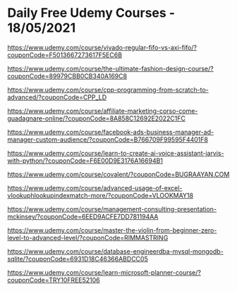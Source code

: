 # Daily Free Udemy Courses - 18/05/2021

https://www.udemy.com/course/vivado-regular-fifo-vs-axi-fifo/?couponCode=F5013667273617F5EC6B
https://www.udemy.com/course/the-ultimate-fashion-design-course/?couponCode=89979CBB0CB340A169C8
https://www.udemy.com/course/cpp-programming-from-scratch-to-advanced/?couponCode=CPP_LD
https://www.udemy.com/course/affiliate-marketing-corso-come-guadagnare-online/?couponCode=8A858C12692E2022C1FC
https://www.udemy.com/course/facebook-ads-business-manager-ad-manager-custom-audience/?couponCode=B766709F99595F4401F8
https://www.udemy.com/course/learn-to-create-ai-voice-assistant-jarvis-with-python/?couponCode=F6E00D9E3176A16694B1
https://www.udemy.com/course/covalent/?couponCode=BUGRAAYAN.COM
https://www.udemy.com/course/advanced-usage-of-excel-vlookuphlookupindexmatch-more/?couponCode=VLOOKMAY18
https://www.udemy.com/course/management-consulting-presentation-mckinsey/?couponCode=6EED9ACFE7DD781194AA
https://www.udemy.com/course/master-the-violin-from-beginner-zero-level-to-advanced-level/?couponCode=RIMMASTRING
https://www.udemy.com/course/database-engineerdba-mysql-mongodb-sqlite/?couponCode=6931D18C46366ABDCC05
https://www.udemy.com/course/learn-microsoft-planner-course/?couponCode=TRY10FREE52106
